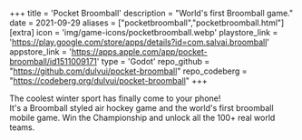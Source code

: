 +++
title = 'Pocket Broomball'
description = "World's first Broomball game."
date = 2021-09-29
aliases = ["pocketbroomball","pocketbroomball.html"]
[extra]
icon = 'img/game-icons/pocketbroomball.webp'
playstore_link = 'https://play.google.com/store/apps/details?id=com.salvai.broomball'
appstore_link = 'https://apps.apple.com/app/pocket-broomball/id1511009171'
type = 'Godot'
repo_github = "https://github.com/dulvui/pocket-broomball"
repo_codeberg = "https://codeberg.org/dulvui/pocket-broomball"
+++

The coolest winter sport has finally come to your phone!  
It's a Broomball styled air hockey game and the world's first broomball mobile game. Win the Championship and
unlock all the 100+ real world teams.